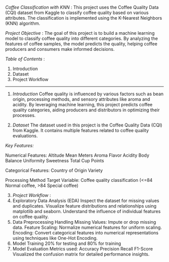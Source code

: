 *Coffee Classification with KNN* : 
This project uses the Coffee Quality Data (CQI) dataset from Kaggle to classify coffee quality based on various attributes. The classification is implemented using the K-Nearest Neighbors (KNN) algorithm.

*Project Objective* : 
The goal of this project is to build a machine learning model to classify coffee quality into different categories. By analyzing the features of coffee samples, the model predicts the quality, helping coffee producers and consumers make informed decisions.

*Table of Contents* : 
1. Introduction
2. Dataset
3. Project Workflow


-----------------------------------------------------------------------------------------------------------------------------------------------------------------------------------------------------------------
1. *Introduction*
Coffee quality is influenced by various factors such as bean origin, processing methods, and sensory attributes like aroma and acidity. By leveraging machine learning, this project predicts coffee quality categories, aiding producers and distributors in optimizing their processes.


2. *Dataset*
The dataset used in this project is the Coffee Quality Data (CQI) from Kaggle. It contains multiple features related to coffee quality evaluations.

*Key Features:*

Numerical Features:
Altitude Mean Meters
Aroma
Flavor
Acidity
Body
Balance
Uniformity
Sweetness
Total Cup Points

Categorical Features:
Country of Origin
Variety

Processing Method
Target Variable:
Coffee quality classification (<=84 Normal coffee, >84 Special coffee)

3. *Project Workflow* : 
1. Exploratory Data Analysis (EDA)
Inspect the dataset for missing values and duplicates.
Visualize feature distributions and relationships using matplotlib and seaborn.
Understand the influence of individual features on coffee quality.
2. Data Preprocessing
Handling Missing Values: Impute or drop missing data.
Feature Scaling: Normalize numerical features for uniform scaling.
Encoding: Convert categorical features into numerical representations using techniques like One-Hot Encoding.
3. Model Training
20% for testing and 80% for training
4. Model Evaluation
Metrics used:
Accuracy
Precision
Recall
F1-Score
Visualized the confusion matrix for detailed performance insights.
